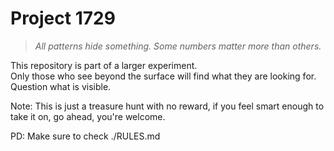 # Project 1729

> *All patterns hide something. Some numbers matter more than others.*

This repository is part of a larger experiment.  
Only those who see beyond the surface will find what they are looking for.  
Question what is visible.

Note: This is just a treasure hunt with no reward, if you feel smart enough to take it on, go ahead, you're welcome.

PD: Make sure to check ./RULES.md

<!--
Check: Project 1729
Hint: Not everything is where it seems. Sometimes what's hidden is meant to be found. Start with the image
-->
